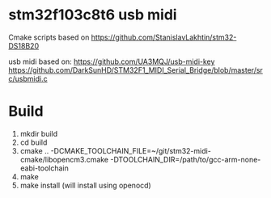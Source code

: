 # stm32f103c8t6 usb midi 

Cmake scripts based on https://github.com/StanislavLakhtin/stm32-DS18B20

usb midi based on:
https://github.com/UA3MQJ/usb-midi-key
https://github.com/DarkSunHD/STM32F1_MIDI_Serial_Bridge/blob/master/src/usbmidi.c



# Build

 1. mkdir build
 2. cd build
 3. cmake .. -DCMAKE_TOOLCHAIN_FILE=~/git/stm32-midi-cmake/libopencm3.cmake -DTOOLCHAIN_DIR=/path/to/gcc-arm-none-eabi-toolchain
 4. make
 5. make install (will install using openocd)
